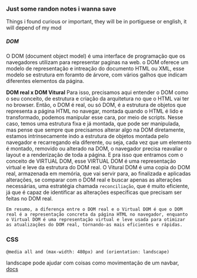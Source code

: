 ### Just some randon notes i wanna save
Things i found curious or important, they will be in portiguese or english, it will depend of my mod

##### DOM
O DOM (document object model) é uma interface de programação que os navegadores utilizam para representar paginas na web. o DOM oferece um modelo de representação e intreação do documento HTML ou XML, esse modelo se estrutura em foramto de árvore, com vários galhos que indicam diferentes elementos da página.

**DOM real x DOM Vitural**
Para isso, precisamos aqui entender o DOM como o seu conceito, de estrutura e criação da arquitetura no que o HTML vai ter no browser.
Então, o DOM é real, ou só DOM, é a estrutura de objetos que representa a página HTML no navegar, montada quando o HTML é lido e transformado, podemos manipular esse cara, por meio de scripts.
Nesse caso, temos uma estrutura fixa e já montada, que pode ser manipulada, mas pense que sempre que precisamos alterar algo na DOM diretamente, estamos intrinsecamente indo a estrutura de objetos montada pelo navegador e recarregando ela diferente, ou seja, cada vez que um elemento é montado, removido ou alterado na DOM, o navegador precisa reavaliar o layout e a renderização de toda a página.
E pra isso que entramos com o conceito de VIRTUAL DOM, esse VIRTUAL DOM é uma representação virtual e leve da estrutura do DOM real.
O Vitural DOM é uma copia do DOM real, armazenada em memória, que vai servir para, ao finalizada e aplicadas alterações, se comparar com o DOM real e buscar apenas as alterações necessárias, uma estratégia chamada `reconciliação`, que é muito eficiente, já que é capaz de identificar as alterações específicas que precisam ser feitas no DOM real.

	Em resumo, a diferença entre o DOM real e o Virtual DOM é que o DOM real é a representação concreta da página HTML no navegador, enquanto o Virtual DOM é uma representação virtual e leve usada para otimizar as atualizações do DOM real, tornando-as mais eficientes e rápidas.

### CSS

```
@media all and (max-width: 480px) and (orientation: landscape)
```
landscape pode ajudar com coisas como movimentação de um navbar, [docs](https://developer.mozilla.org/en-US/docs/Web/Progressive_web_apps/Responsive/responsive_design_building_blocks#fluid_grids)
